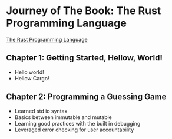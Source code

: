 # Journey of The Book: The Rust Programming Language

[The Rust Programming Language](https://doc.rust-lang.org/book/)

## Chapter 1: Getting Started, Hellow, World!

* Hello world!
* Hellow Cargo!

## Chapter 2: Programming a Guessing Game

* Learned std io syntax
* Basics between immutable and mutable
* Learning good practices with the built in debugging
* Leveraged error checking for user accountability 
